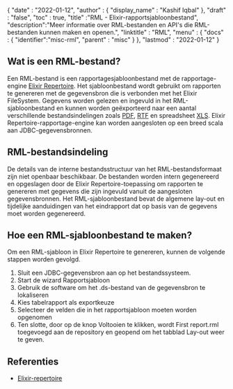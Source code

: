 {
  "date" : "2022-01-12",
  "author" : {
    "display_name" : "Kashif Iqbal"
},
  "draft" : "false",
  "toc" : true,
  "title" :"RML - Elixir-rapportsjabloonbestand",
  "description":"Meer informatie over RML-bestanden en API's die RML-bestanden kunnen maken en openen.",
  "linktitle" : "RML",
  "menu" : {
    "docs" : {
      "identifier":"misc-rml",
      "parent" : "misc"
}
},
  "lastmod" : "2022-01-12"
}

## Wat is een RML-bestand?

Een RML-bestand is een rapportagesjabloonbestand met de rapportage-engine [Elixir Repertoire](https://elixirtech.com/repertoire-2/). Het sjabloonbestand wordt gebruikt om rapporten te genereren met de gegevensbron die is verbonden met het Elixir FileSystem. Gegevens worden gelezen en ingevuld in het RML-sjabloonbestand en kunnen worden geëxporteerd naar een aantal verschillende bestandsindelingen zoals [PDF](/nl/pdf/), [RTF](/nl/word-processing/rtf/) en spreadsheet [XLS](/nl/spreadsheet/xls/). Elixir Repertoire-rapportage-engine kan worden aangesloten op een breed scala aan JDBC-gegevensbronnen.

## RML-bestandsindeling

De details van de interne bestandsstructuur van het RML-bestandsformaat zijn niet openbaar beschikbaar. De bestanden worden intern gegenereerd en opgeslagen door de Elixir Repertoire-toepassing om rapporten te genereren met gegevens die zijn ingevuld vanuit de aangesloten gegevensbronnen. Het RML-sjabloonbestand bevat de algemene lay-out en tijdelijke aanduidingen van het eindrapport dat op basis van de gegevens moet worden gegenereerd.

## Hoe een RML-sjabloonbestand te maken?

Om een RML-sjabloon in Elixir Repertoire te genereren, kunnen de volgende stappen worden gevolgd.

1. Sluit een JDBC-gegevensbron aan op het bestandssysteem.
1. Start de wizard Rapportsjabloon
1. Gebruik de software om het .ds-bestand van de gegevensbron te lokaliseren
1. Kies tabelrapport als exportkeuze
1. Selecteer de velden die in het rapportsjabloon moeten worden opgenomen
1. Ten slotte, door op de knop Voltooien te klikken, wordt First report.rml toegevoegd aan de repository en geopend om het tabblad Lay-out weer te geven.

## Referenties

* [Elixir-repertoire](https://elixirtech.com/repertoire-2/)


